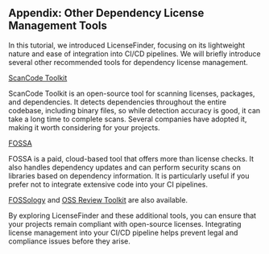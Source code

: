 ## Appendix: Other Dependency License Management Tools

In this tutorial, we introduced LicenseFinder, focusing on its lightweight nature and ease of integration into CI/CD pipelines. We will briefly introduce several other recommended tools for dependency license management.


[ScanCode Toolkit](https://github.com/aboutcode-org/scancode-toolkit)

ScanCode Toolkit is an open-source tool for scanning licenses, packages, and dependencies. It detects dependencies throughout the entire codebase, including binary files, so while detection accuracy is good, it can take a long time to complete scans. Several companies have adopted it, making it worth considering for your projects.

[FOSSA](https://fossa.com/)

FOSSA is a paid, cloud-based tool that offers more than license checks. It also handles dependency updates and can perform security scans on libraries based on dependency information. It is particularly useful if you prefer not to integrate extensive code into your CI pipelines.

[FOSSology](https://github.com/fossology/fossology) and [OSS Review Toolkit](https://github.com/oss-review-toolkit/ort) are also available.

By exploring LicenseFinder and these additional tools, you can ensure that your projects remain compliant with open-source licenses. Integrating license management into your CI/CD pipeline helps prevent legal and compliance issues before they arise.